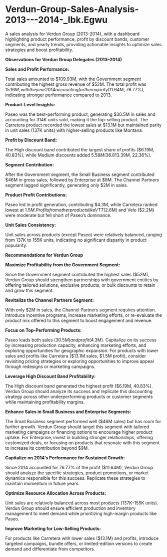 # Verdun-Group-Sales-Analysis-2013---2014-_Ibk.Egwu
A sales analysis for Verdun Group (2013-2014), with a dashboard highlighting product performance, profit by discount bands, customer segments, and yearly trends, providing actionable insights to optimize sales strategies and boost profitability.

**Observations for Verdun Group Delegates (2013–2014)**

**Sales and Profit Performance:**

Total sales amounted to $109.93M, with the Government segment contributing the highest gross revenue of $52M.
The total profit was $15.16M, with the year 2014 accounting for the majority ($11.64M, 76.77%), indicating stronger performance compared to 2013.
 

**Product-Level Insights:**

Paseo was the best-performing product, generating $30.5M in sales and accounting for 314K units sold, making it the top-selling product.
The Carretera product recorded the lowest sales at $13.1M but maintained parity in unit sales (137K units) with higher-selling products like Montana.
 

**Profit by Discount Band:**

The High discount band contributed the largest share of profits ($6.19M, 40.83%), while Medium discounts added $5.58M (36.81%). Low discounts generated the least profit ($3.39M, 22.36%).
 

**Segment Contribution:**

After the Government segment, the Small Business segment contributed $46M in gross sales, followed by Enterprise at $9M.
The Channel Partners segment lagged significantly, generating only $2M in sales.
 

**Product Profit Contributions:**

Paseo led in profit generation, contributing $4.3M, while Carretera ranked lowest at $1.5M.
Profits from other products like VTT ($2.6M) and Velo ($2.2M) were moderate but fell short of Paseo’s dominance.
 

**Unit Sales Consistency:**

Unit sales across products (except Paseo) were relatively balanced, ranging from 137K to 155K units, indicating no significant disparity in product popularity.
 

**Recommendations for Verdun Group**

**Maximize Profitability from the Government Segment:**

Since the Government segment contributed the highest sales ($52M), Verdun Group should strengthen partnerships with government entities by offering tailored solutions, exclusive products, or bulk discounts to retain and grow this segment.
 

**Revitalize the Channel Partners Segment:**

With only $2M in sales, the Channel Partners segment requires attention. Introduce incentive programs, increase marketing efforts, or re-evaluate the product mix offered to this segment to boost engagement and revenue.
 

**Focus on Top-Performing Products:**

Paseo leads both sales ($30.5M) and profit ($4.3M). Capitalize on its success by increasing production capacity, enhancing marketing efforts, and exploring opportunities for geographic expansion.
For products with lower sales and profits like Carretera ($13.1M sales, $1.5M profit), consider revisiting pricing strategies or exploring opportunities to improve appeal through redesigns or marketing campaigns.
 

**Leverage High Discount Band Profitability:**

The High discount band generated the highest profit ($6.19M, 40.83%). Verdun Group should analyze its success and replicate this discounting strategy across other underperforming products or customer segments while maintaining profitability margins.
 

**Enhance Sales in Small Business and Enterprise Segments:**

The Small Business segment performed well ($46M sales) but has room for further growth. Verdun Group should target this segment with tailored marketing campaigns or financing options to encourage higher product uptake.
For Enterprise, invest in building stronger relationships, offering customized deals, or focusing on products that resonate with this segment to increase its contribution beyond $9M.
 

**Capitalize on 2014’s Performance for Sustained Growth:**

Since 2014 accounted for 76.77% of the profit ($11.64M), Verdun Group should analyze the specific strategies, product promotions, or market dynamics responsible for this success. Replicate these strategies to maintain momentum in future years.
 

**Optimize Resource Allocation Across Products:**

Unit sales are relatively balanced across most products (137K–155K units). Verdun Group should ensure efficient production and inventory management to meet demand while prioritizing high-margin products like Paseo.
 

**Improve Marketing for Low-Selling Products:**

For products like Carretera with lower sales ($13.1M) and profits, introduce targeted campaigns, bundle offers, or limited-edition versions to create demand and differentiate from competitors.
 

